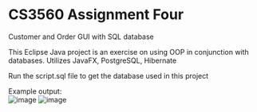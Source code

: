 # CS3560 Assignment Four

Customer and Order GUI with SQL database

This Eclipse Java project is an exercise on using OOP in conjunction with databases.
Utilizes JavaFX, PostgreSQL, Hibernate

Run the script.sql file to get the database used in this project

Example output: <br />
![image](https://github.com/sicfran774/CS3560-AssignmentFour/assets/1214993/df6129bf-9c97-4dd3-9e3e-0f8eed7febd7)
![image](https://github.com/sicfran774/CS3560-AssignmentFour/assets/1214993/d18f159b-6d57-4f73-b32f-fb7ffee5586b)
